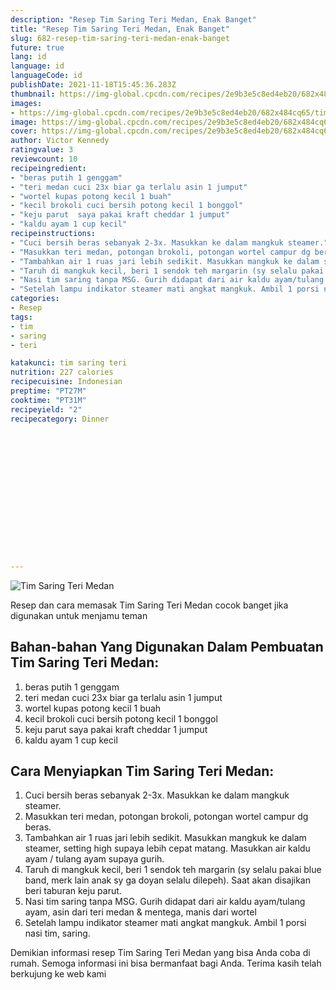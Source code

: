 ```yaml
---
description: "Resep Tim Saring Teri Medan, Enak Banget"
title: "Resep Tim Saring Teri Medan, Enak Banget"
slug: 682-resep-tim-saring-teri-medan-enak-banget
future: true
lang: id
language: id
languageCode: id
publishDate: 2021-11-18T15:45:36.283Z 
thumbnail: https://img-global.cpcdn.com/recipes/2e9b3e5c8ed4eb20/682x484cq65/tim-saring-teri-medan-foto-resep-utama.png
images:
- https://img-global.cpcdn.com/recipes/2e9b3e5c8ed4eb20/682x484cq65/tim-saring-teri-medan-foto-resep-utama.png
image: https://img-global.cpcdn.com/recipes/2e9b3e5c8ed4eb20/682x484cq65/tim-saring-teri-medan-foto-resep-utama.png
cover: https://img-global.cpcdn.com/recipes/2e9b3e5c8ed4eb20/682x484cq65/tim-saring-teri-medan-foto-resep-utama.png
author: Victor Kennedy
ratingvalue: 3
reviewcount: 10
recipeingredient:
- "beras putih 1 genggam"
- "teri medan cuci 23x biar ga terlalu asin 1 jumput"
- "wortel kupas potong kecil 1 buah"
- "kecil brokoli cuci bersih potong kecil 1 bonggol"
- "keju parut  saya pakai kraft cheddar 1 jumput"
- "kaldu ayam 1 cup kecil"
recipeinstructions:
- "Cuci bersih beras sebanyak 2-3x. Masukkan ke dalam mangkuk steamer."
- "Masukkan teri medan, potongan brokoli, potongan wortel campur dg beras."
- "Tambahkan air 1 ruas jari lebih sedikit. Masukkan mangkuk ke dalam steamer, setting high supaya lebih cepat matang. Masukkan air kaldu ayam / tulang ayam supaya gurih."
- "Taruh di mangkuk kecil, beri 1 sendok teh margarin (sy selalu pakai blue band, merk lain anak sy ga doyan selalu dilepeh). Saat akan disajikan beri taburan keju parut."
- "Nasi tim saring tanpa MSG. Gurih didapat dari air kaldu ayam/tulang ayam, asin dari teri medan &amp; mentega, manis dari wortel"
- "Setelah lampu indikator steamer mati angkat mangkuk. Ambil 1 porsi nasi tim, saring."
categories:
- Resep
tags:
- tim
- saring
- teri

katakunci: tim saring teri 
nutrition: 227 calories
recipecuisine: Indonesian
preptime: "PT27M"
cooktime: "PT31M"
recipeyield: "2"
recipecategory: Dinner


     
    
    
    
    
    
    
    
    
    
    
      
    
---
```



![Tim Saring Teri Medan](https://img-global.cpcdn.com/recipes/2e9b3e5c8ed4eb20/682x484cq65/tim-saring-teri-medan-foto-resep-utama.png)

Resep dan cara memasak  Tim Saring Teri Medan cocok banget jika digunakan untuk menjamu teman

<!--inarticleads1-->

## Bahan-bahan Yang Digunakan Dalam Pembuatan Tim Saring Teri Medan:

1. beras putih 1 genggam
1. teri medan cuci 23x biar ga terlalu asin 1 jumput
1. wortel kupas potong kecil 1 buah
1. kecil brokoli cuci bersih potong kecil 1 bonggol
1. keju parut  saya pakai kraft cheddar 1 jumput
1. kaldu ayam 1 cup kecil



<!--inarticleads2-->

## Cara Menyiapkan Tim Saring Teri Medan:

1. Cuci bersih beras sebanyak 2-3x. Masukkan ke dalam mangkuk steamer.
1. Masukkan teri medan, potongan brokoli, potongan wortel campur dg beras.
1. Tambahkan air 1 ruas jari lebih sedikit. Masukkan mangkuk ke dalam steamer, setting high supaya lebih cepat matang. Masukkan air kaldu ayam / tulang ayam supaya gurih.
1. Taruh di mangkuk kecil, beri 1 sendok teh margarin (sy selalu pakai blue band, merk lain anak sy ga doyan selalu dilepeh). Saat akan disajikan beri taburan keju parut.
1. Nasi tim saring tanpa MSG. Gurih didapat dari air kaldu ayam/tulang ayam, asin dari teri medan &amp; mentega, manis dari wortel
1. Setelah lampu indikator steamer mati angkat mangkuk. Ambil 1 porsi nasi tim, saring.




Demikian informasi  resep Tim Saring Teri Medan   yang bisa Anda coba di rumah. Semoga informasi ini bisa bermanfaat bagi Anda. Terima kasih telah berkujung ke web kami
